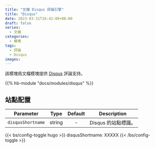 ```yaml
---
title: "文檔 Disqus 評論引擎"
title: "Disqus"
date: 2023-03-31T16:42:09+08:00
draft: false
series:
  - 文檔
categories:
  - 模塊
tags:
  - 評論
  - Disqus
images:
---
```


該模塊爲文檔模塊提供 [Disqus](https://disqus.com) 評論支持。

<!--more-->

{{% hb-module "docs/modules/disqus" %}}

## 站點配置

| Parameter         |  Type  | Default | Description         |
| ----------------- | :----: | :-----: | ------------------- |
| `disqusShortname` | string |    -    | Disqus 的站點標識。 |

{{< bs/config-toggle hugo >}}
disqusShortname: XXXXX
{{< /bs/config-toggle >}}
